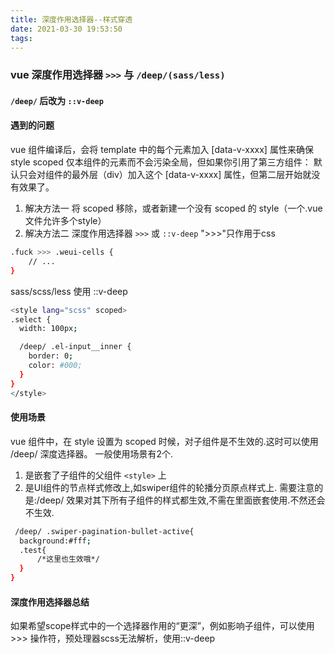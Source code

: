 ```yaml
---
title: 深度作用选择器--样式穿透
date: 2021-03-30 19:53:50
tags:
---
```


### vue 深度作用选择器 `>>>` 与 `/deep/(sass/less)`

#### `/deep/` 后改为 `::v-deep`

#### 遇到的问题

vue 组件编译后，会将 template 中的每个元素加入 [data-v-xxxx] 属性来确保 style scoped 仅本组件的元素而不会污染全局，但如果你引用了第三方组件：
默认只会对组件的最外层（div）加入这个 [data-v-xxxx] 属性，但第二层开始就没有效果了。

1. 解决方法一
将 scoped 移除，或者新建一个没有 scoped 的 style（一个.vue文件允许多个style）
2. 解决方法二
深度作用选择器 `>>>`  或 `::v-deep`
 ">>>"只作用于css

```bash
.fuck >>> .weui-cells {
    // ...
}
```

sass/scss/less 使用 ::v-deep 

```bash
<style lang="scss" scoped>
.select {
  width: 100px;

  /deep/ .el-input__inner {
    border: 0;
    color: #000;
  }
}
</style>

```

#### 使用场景

vue 组件中，在 style 设置为 scoped 时候，对子组件是不生效的.这时可以使用 /deep/ 深度选择器。
一般使用场景有2个.

1. 是嵌套了子组件的父组件 `<style>` 上
2. 是UI组件的节点样式修改上,如swiper组件的轮播分页原点样式上.
需要注意的是:/deep/ 效果对其下所有子组件的样式都生效,不需在里面嵌套使用.不然还会不生效.

```bash
 /deep/ .swiper-pagination-bullet-active{
  background:#fff;
  .test{
      /*这里也生效哦*/
  }
}
```

#### 深度作用选择器总结

如果希望scope样式中的一个选择器作用的“更深”，例如影响子组件，可以使用 >>> 操作符，预处理器scss无法解析，使用::v-deep



